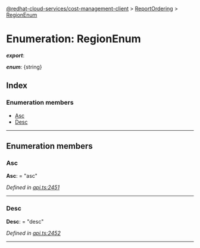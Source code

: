 [@redhat-cloud-services/cost-management-client](../README.md) > [ReportOrdering](../modules/reportordering.md) > [RegionEnum](../enums/reportordering.regionenum.md)

# Enumeration: RegionEnum

*__export__*: 

*__enum__*: {string}

## Index

### Enumeration members

* [Asc](reportordering.regionenum.md#asc)
* [Desc](reportordering.regionenum.md#desc)

---

## Enumeration members

<a id="asc"></a>

###  Asc

**Asc**:  = "asc"

*Defined in [api.ts:2451](https://github.com/RedHatInsights/javascript-clients/blob/master/packages/cost-management/api.ts#L2451)*

___
<a id="desc"></a>

###  Desc

**Desc**:  = "desc"

*Defined in [api.ts:2452](https://github.com/RedHatInsights/javascript-clients/blob/master/packages/cost-management/api.ts#L2452)*

___

